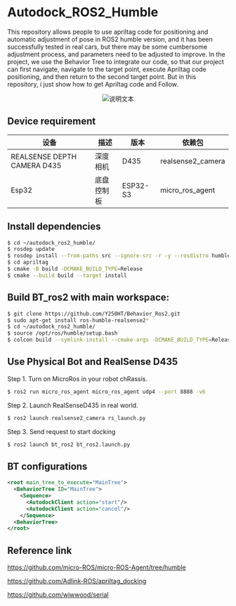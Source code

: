 # Autodock_ROS2_Humble
This repository allows people to use apriltag code for positioning and automatic adjustment of pose in ROS2 humble version, and it has been successfully tested in real cars, but there may be some cumbersome adjustment process, and parameters need to be adjusted to improve. In the project, we use the Behavior Tree to integrate our code, so that our project can first navigate, navigate to the target point, execute Apriltag code positioning, and then return to the second target point. But in this repository, i just show how to get Apriltag code and Follow.

<p align="center">
  <img src="readme_source/readme1.gif" alt="说明文本">
</p>

## Device requirement
| 设备 | 描述               | 版本   | 依赖包     |
|----------|--------------------|--------|------------|
| REALSENSE DEPTH  CAMERA D435   | 深度相机    | D435   | realsense2_camera |
| Esp32   | 底盘控制板    | ESP32-S3   | micro_ros_agent |

## Install dependencies
```bash
$ cd ~/autodock_ros2_humble/
$ rosdep update
$ rosdep install --from-paths src --ignore-src -r -y --rosdistro humble
$ cd apriltag
$ cmake -B build -DCMAKE_BUILD_TYPE=Release
$ cmake --build build --target install
```

## Build BT_ros2 with main workspace:

```bash
$ git clone https://github.com/Y250HT/Behavior_Ros2.git
$ sudo apt-get install ros-humble-realsense2*
$ cd ~/autodock_ros2_humble/
$ source /opt/ros/humble/setup.bash
$ colcon build --symlink-install --cmake-args -DCMAKE_BUILD_TYPE=Release
```

## Use Physical Bot and RealSense D435

Step 1. Turn on MicroRos in your robot chRassis.

```bash
$ ros2 run micro_ros_agent micro_ros_agent udp4 --port 8888 -v6
```

Step 2. Launch RealSenseD435 in real world.

```bash
$ ros2 launch realsense2_camera rs_launch.py
```

Step 3. Send request to start docking

```bash
$ ros2 launch bt_ros2 bt_ros2.launch.py
```

## BT configurations

```xml
<root main_tree_to_execute="MainTree">
  <BehaviorTree ID="MainTree">
    <Sequence>
      <AutodockClient action="start"/>
      <AutodockClient action="cancel"/>
    </Sequence>
  <BehaviorTree>
</root>
```

## Reference link
https://github.com/micro-ROS/micro-ROS-Agent/tree/humble

https://github.com/Adlink-ROS/apriltag_docking

https://github.com/wjwwood/serial


